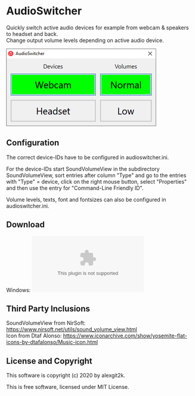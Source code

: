 # AudioSwitcher

Quickly switch active audio devices for example from webcam & speakers to headset and back. \
Change output volume levels depending on active audio device.

![Screenshot](screenshot.png)

## Configuration
The correct device-IDs have to be configured in audioswitcher.ini.

For the device-IDs start SoundVolumeView in the subdirectory SoundVolumeView, sort entries after column "Type" and go to the entries with "Type" = device,
click on the right mouse button, select "Properties" and then use the entry for "Command-Line Friendly ID".

Volume levels, texts, font and fontsizes can also be configured in audioswitcher.ini.

## Download
Windows: ![audioswitcher.zip](https://github.com/alexgit2k/audioswitcher/releases/latest/download/audioswitcher.zip)

## Third Party Inclusions
SoundVolumeView from NirSoft: https://www.nirsoft.net/utils/sound_volume_view.html \
Icon from Dtaf Alonso: https://www.iconarchive.com/show/yosemite-flat-icons-by-dtafalonso/Music-icon.html

## License and Copyright
This software is copyright (c) 2020 by alexgit2k.

This is free software, licensed under MIT License.
